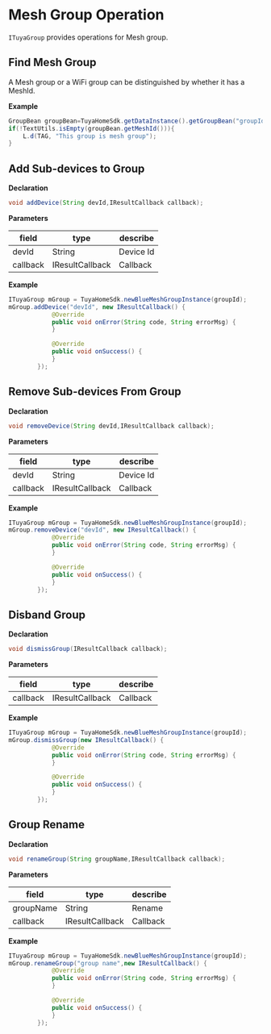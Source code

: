 # Mesh Group Operation
`ITuyaGroup` provides operations for Mesh group.

## Find Mesh Group

A Mesh group or a WiFi group can be distinguished by whether it has a MeshId.

**Example**

```java
GroupBean groupBean=TuyaHomeSdk.getDataInstance().getGroupBean("groupId");
if(!TextUtils.isEmpty(groupBean.getMeshId())){    
	L.d(TAG, "This group is mesh group");
}
```

## Add Sub-devices to Group

**Declaration**

```java
void addDevice(String devId,IResultCallback callback);
```
**Parameters**

|field|type|describe|
|--|--|--|
|devId|String|Device Id|
|callback|IResultCallback|Callback|

**Example**

```java
ITuyaGroup mGroup = TuyaHomeSdk.newBlueMeshGroupInstance(groupId);
mGroup.addDevice("devId", new IResultCallback() {
            @Override
            public void onError(String code, String errorMsg) {
            }

            @Override
            public void onSuccess() {
            }
        });
```


## Remove Sub-devices From Group
**Declaration**

```java
void removeDevice(String devId,IResultCallback callback);
```

**Parameters**

|field|type|describe|
|--|--|--|
|devId|String|Device Id|
|callback|IResultCallback|Callback|



**Example**

```java
ITuyaGroup mGroup = TuyaHomeSdk.newBlueMeshGroupInstance(groupId);
mGroup.removeDevice("devId", new IResultCallback() {
            @Override
            public void onError(String code, String errorMsg) {
            }

            @Override
            public void onSuccess() {
            }
        });

```

## Disband Group

**Declaration**

```java
void dismissGroup(IResultCallback callback);
```
**Parameters**

|field|type|describe|
|--|--|--|
|callback|IResultCallback|Callback|

**Example**

```java
ITuyaGroup mGroup = TuyaHomeSdk.newBlueMeshGroupInstance(groupId);
mGroup.dismissGroup(new IResultCallback() {
            @Override
            public void onError(String code, String errorMsg) {
            }

            @Override
            public void onSuccess() {
            }
        });

```


## Group Rename

**Declaration**

```java
void renameGroup(String groupName,IResultCallback callback);
```

**Parameters**

|field|type|describe|
|--|--|--|
|groupName|String|Rename|
|callback|IResultCallback|Callback|

**Example**

```java
ITuyaGroup mGroup = TuyaHomeSdk.newBlueMeshGroupInstance(groupId);
mGroup.renameGroup("group name",new IResultCallback() {
            @Override
            public void onError(String code, String errorMsg) {
            }

            @Override
            public void onSuccess() {
            }
        });

```